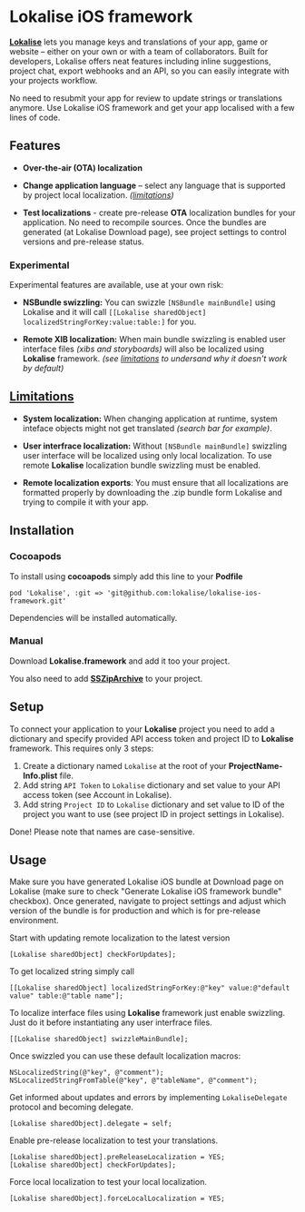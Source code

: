 # Lokalise iOS framework

**[Lokalise](https://lokali.se)** lets you manage keys and translations of your app, game or website – either on your own or with a team of collaborators. Built for developers, Lokalise offers neat features including inline suggestions, project chat, export webhooks and an API, so you can easily integrate with your projects workflow.

No need to resubmit your app for review to update strings or translations anymore. Use Lokalise iOS framework and get your app localised with a few lines of code. 

## Features

- **Over-the-air (OTA) localization**

- **Change application language** – select any language that is supported by project local localization. *([limitations](#limitations))*

- **Test localizations** - create pre-release **OTA** localization bundles for your application. No need to recompile sources. Once the bundles are generated (at Lokalise Download page), see project settings to control versions and pre-release status.

### Experimental

Experimental features are available, use at your own risk:

- **NSBundle swizzling:** You can swizzle `[NSBundle mainBundle]` using Lokalise and it will call `[[Lokalise sharedObject] localizedStringForKey:value:table:]` for you.

- **Remote XIB localization:** When main bundle swizzling is enabled user interface files *(xibs and storyboards)* will also be localized using **Lokalise** framework. *(see [limitations](#limitations) to undersand why it doesn't work by default)*



## [Limitations](id:limitations)

- **System localization:** When changing application at runtime, system inteface objects might not get translated *(search bar for example)*.

- **User interfrace localization:** Without `[NSBundle mainBundle]` swizzling user interface will be localized using only local localization. To use remote **Lokalise** localization bundle swizzling must be enabled.

- **Remote localization exports**: You must ensure that all localizations are formatted properly by downloading the .zip bundle form Lokalise and trying to compile it with your app.


## Installation

### Cocoapods

To install using **cocoapods** simply add this line to your **Podfile**

```
pod 'Lokalise', :git => 'git@github.com:lokalise/lokalise-ios-framework.git'
```

Dependencies will be installed automatically.

### Manual

Download **Lokalise.framework** and add it too your project.

You also need to add **[SSZipArchive](https://github.com/soffes/ssziparchive)** to your project.

## Setup

To connect your application to your **Lokalise** project you need to add a dictionary and specify provided API access token and project ID to **Lokalise** framework. This requires only 3 steps:

1. Create a dictionary named `Lokalise` at the root of your **ProjectName-Info.plist** file.
2. Add string `API Token` to `Lokalise` dictionary and set value to your API access token (see Account in Lokalise).
3. Add string `Project ID` to `Lokalise` dictionary and set value to ID of the project you want to use (see project ID in project settings in Lokalise).

Done! Please note that names are case-sensitive.

## Usage

Make sure you have generated Lokalise iOS bundle at Download page on Lokalise (make sure to check "Generate Lokalise iOS framework bundle" checkbox). Once generated, navigate to project settings and adjust which version of the bundle is for production and which is for pre-release environment.

Start with updating remote localization to the latest version

```
[Lokalise sharedObject] checkForUpdates];
```

To get localized string simply call

```
[[Lokalise sharedObject] localizedStringForKey:@"key" value:@"default value" table:@"table name"];
```

To localize interface files using **Lokalise** framework just enable swizzling. Just do it before instantiating any user interfrace files.

```
[[Lokalise sharedObject] swizzleMainBundle];
```

Once swizzled you can use these default localization macros:

```
NSLocalizedString(@"key", @"comment");
NSLocalizedStringFromTable(@"key", @"tableName", @"comment");
```

Get informed about updates and errors by implementing `LokaliseDelegate` protocol and becoming delegate.

```
[Lokalise sharedObject].delegate = self;
```

Enable pre-release localization to test your translations. 

```
[Lokalise sharedObject].preReleaseLocalization = YES;
[Lokalise sharedObject] checkForUpdates];

```

Force local localization to test your local localization.

```
[Lokalise sharedObject].forceLocalLocalization = YES;
```
